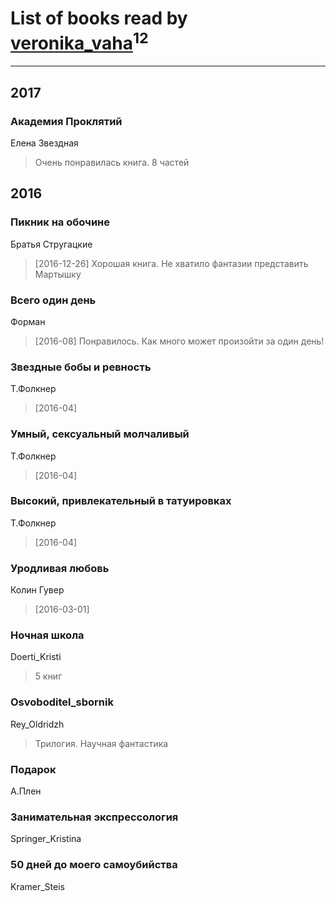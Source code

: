 # List of books read by [veronika_vaha](http://vk.com/id87639392)<sup>12</sup>
---

## 2017

### Академия Проклятий
Елена Звездная
> Очень понравилась книга.
> 8 частей



## 2016

### Пикник на обочине
Братья Стругацкие
> [2016-12-26] Хорошая книга. Не хватило фантазии представить Мартышку


### Всего один день
Форман
> [2016-08] Понравилось. Как много может произойти за один день!


### Звездные бобы и ревность
Т.Фолкнер
> [2016-04] 


### Умный, сексуальный молчаливый
Т.Фолкнер
> [2016-04] 


### Высокий, привлекательный в татуировках
Т.Фолкнер
> [2016-04] 


### Уродливая любовь
Колин Гувер
> [2016-03-01] 


### Ночная школа
Doerti_Kristi
> 5 книг


### Osvoboditel_sbornik
Rey_Oldridzh
> Трилогия. Научная фантастика


### Подарок
А.Плен


### Занимательная экспрессология
Springer_Kristina


### 50 дней до моего самоубийства
Kramer_Steis



